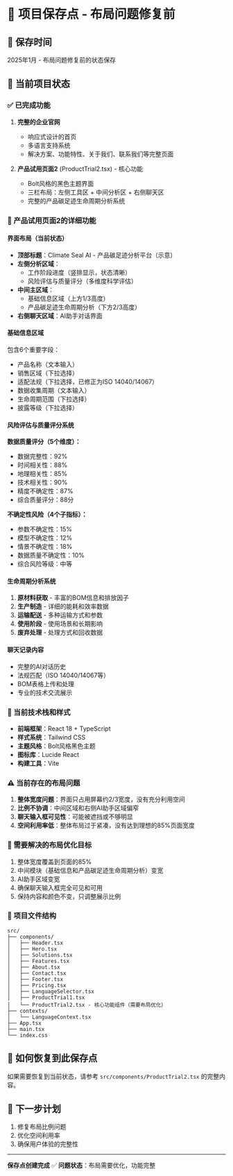 # 🔄 项目保存点 - 布局问题修复前

## 📅 保存时间
2025年1月 - 布局问题修复前的状态保存

## 🎯 当前项目状态

### ✅ 已完成功能
1. **完整的企业官网**
   - 响应式设计的首页
   - 多语言支持系统
   - 解决方案、功能特性、关于我们、联系我们等完整页面

2. **产品试用页面2** (ProductTrial2.tsx) - 核心功能
   - Bolt风格的黑色主题界面
   - 三栏布局：左侧工具区 + 中间分析区 + 右侧聊天区
   - 完整的产品碳足迹生命周期分析系统

### 🔧 产品试用页面2的详细功能

#### 界面布局（当前状态）
- **顶部标题**：Climate Seal AI - 产品碳足迹分析平台（示意）
- **左侧分析区域**：
  - 工作阶段进度（竖排显示，状态清晰）
  - 风险评估与质量评分（多维度科学评估）
- **中间主区域**：
  - 基础信息区域（上方1/3高度）
  - 产品碳足迹生命周期分析（下方2/3高度）
- **右侧聊天区域**：AI助手对话界面

#### 基础信息区域
包含6个重要字段：
- 产品名称（文本输入）
- 销售区域（下拉选择）
- 适配法规（下拉选择，已修正为ISO 14040/14067）
- 数据收集周期（文本输入）
- 生命周期范围（下拉选择）
- 披露等级（下拉选择）

#### 风险评估与质量评分系统
**数据质量评分（5个维度）：**
- 数据完整性：92%
- 时间相关性：88%
- 地理相关性：85%
- 技术相关性：90%
- 精度不确定性：87%
- 综合质量评分：88分

**不确定性风险（4个子指标）：**
- 参数不确定性：15%
- 模型不确定性：12%
- 情景不确定性：18%
- 数据质量不确定性：10%
- 综合风险等级：中等

#### 生命周期分析系统
1. **原材料获取** - 丰富的BOM信息和排放因子
2. **生产制造** - 详细的能耗和效率数据
3. **运输配送** - 多种运输方式和参数
4. **使用阶段** - 使用场景和长期影响
5. **废弃处理** - 处理方式和回收数据

#### 聊天记录内容
- 完整的AI对话历史
- 法规匹配（ISO 14040/14067等）
- BOM表格上传和处理
- 专业的技术交流展示

### 🎨 当前技术栈和样式
- **前端框架**：React 18 + TypeScript
- **样式系统**：Tailwind CSS
- **主题风格**：Bolt风格黑色主题
- **图标库**：Lucide React
- **构建工具**：Vite

### ⚠️ 当前存在的布局问题
1. **整体宽度问题**：界面只占用屏幕约2/3宽度，没有充分利用空间
2. **比例不协调**：中间区域和右侧AI助手区域偏窄
3. **聊天输入框可见性**：可能被遮挡或不够明显
4. **空间利用率低**：整体布局过于紧凑，没有达到理想的85%页面宽度

### 🎯 需要解决的布局优化目标
1. 整体宽度覆盖到页面的85%
2. 中间模块（基础信息和产品碳足迹生命周期分析）变宽
3. AI助手区域变宽
4. 确保聊天输入框完全可见和可用
5. 保持内容和颜色不变，只调整展示比例

### 📁 项目文件结构
```
src/
├── components/
│   ├── Header.tsx
│   ├── Hero.tsx
│   ├── Solutions.tsx
│   ├── Features.tsx
│   ├── About.tsx
│   ├── Contact.tsx
│   ├── Footer.tsx
│   ├── Pricing.tsx
│   ├── LanguageSelector.tsx
│   ├── ProductTrial1.tsx
│   └── ProductTrial2.tsx - 核心功能组件（需要布局优化）
├── contexts/
│   └── LanguageContext.tsx
├── App.tsx
├── main.tsx
└── index.css
```

## 🔄 如何恢复到此保存点
如果需要恢复到当前状态，请参考 `src/components/ProductTrial2.tsx` 的完整内容。

## 📝 下一步计划
1. 修复布局比例问题
2. 优化空间利用率
3. 确保用户体验的完整性

---
**保存点创建完成** ✅
**问题状态**：布局需要优化，功能完整
